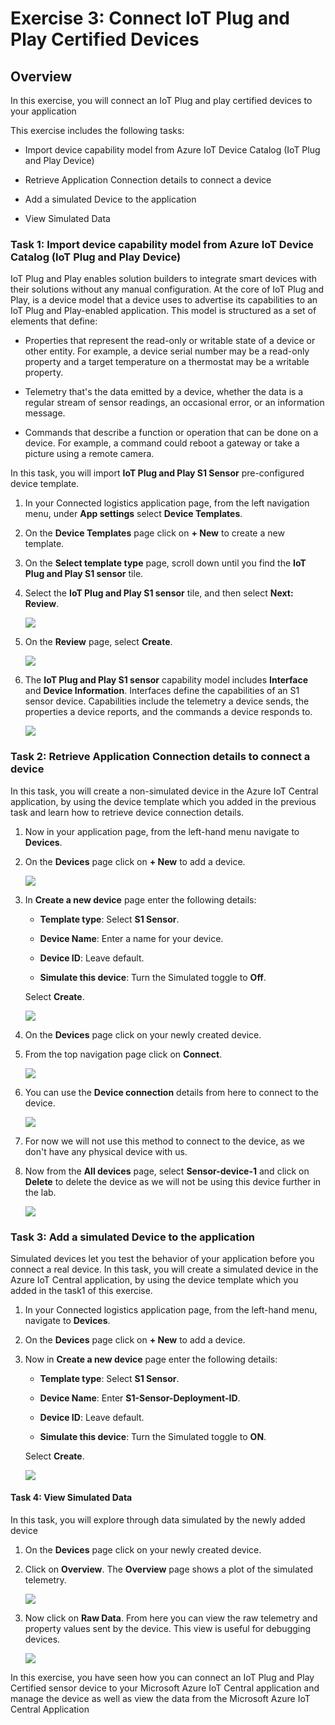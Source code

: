 # Exercise 3: Connect IoT Plug and Play Certified Devices

## Overview

In this exercise, you will connect an IoT Plug and play certified devices to your application

This exercise includes the following tasks:

 - Import device capability model from Azure IoT Device Catalog (IoT Plug and Play Device) 
 
 - Retrieve Application Connection details to connect a device 
 
 - Add a simulated Device to the application 
 
 - View Simulated Data
 

### Task 1: Import device capability model from Azure IoT Device Catalog (IoT Plug and Play Device) 

IoT Plug and Play enables solution builders to integrate smart devices with their solutions without any manual configuration. At the core of IoT Plug and Play, is a device model that a device uses to advertise its capabilities to an IoT Plug and Play-enabled application. This model is structured as a set of elements that define:

   -  Properties that represent the read-only or writable state of a device or other entity. For example, a device serial number may be a read-only property and a target temperature on a thermostat may be a writable property.
   
   -  Telemetry that's the data emitted by a device, whether the data is a regular stream of sensor readings, an occasional error, or an information message.
   
   -  Commands that describe a function or operation that can be done on a device. For example, a command could reboot a gateway or take a picture using a remote camera.

In this task, you will import **IoT Plug and Play S1 Sensor** pre-configured device template.

1. In your Connected logistics application page, from the left navigation menu, under **App settings** select **Device Templates**.

1. On the **Device Templates** page click on **+ New** to create a new template.

1. On the **Select template type** page, scroll down until you find the **IoT Plug and Play S1 sensor** tile.
 
1. Select the **IoT Plug and Play S1 sensor** tile, and then select **Next: Review**.

   ![](media/img75.png) 

1. On the **Review** page, select **Create**.

   ![](media/img76.png) 

1. The **IoT Plug and Play S1 sensor** capability model includes **Interface** and **Device Information**. Interfaces define the capabilities of an S1 sensor device. Capabilities include the telemetry a device sends, the properties a device reports, and the commands a device responds to.

   ![](media/img77.png) 
   
### Task 2: Retrieve Application Connection details to connect a device 

In this task, you will create a non-simulated device in the Azure IoT Central application, by using the device template which you added in the previous task and learn how to retrieve device connection details.

1. Now in your application page, from the left-hand menu navigate to **Devices**.
    
1. On the **Devices** page click on **+ New** to add a device.

   ![](media/img78.png) 

1. In **Create a new device** page enter the following details:

      - **Template type**: Select **S1 Sensor**.

      - **Device Name**: Enter a name for your device.

      - **Device ID**: Leave default.

      - **Simulate this device**: Turn the Simulated toggle to **Off**.
      
      Select **Create**.
      
      ![](media/img79.png)

1. On the **Devices** page click on your newly created device.

1. From the top navigation page click on **Connect**. 

   ![](media/img80.png)

1. You can use the **Device connection** details from here to connect to the device.

   ![](media/img81.png)

1. For now we will not use this method to connect to the device, as we don't have any physical device with us.

1. Now from the **All devices** page, select **Sensor-device-1** and click on **Delete** to delete the device as we will not be using this device further in the lab.

   ![](media/img82.png)

### Task 3: Add a simulated Device to the application 

Simulated devices let you test the behavior of your application before you connect a real device. In this task, you will create a simulated device in the Azure IoT Central application, by using the device template which you added in the task1 of this exercise.

1. In your Connected logistics application page, from the left-hand menu, navigate to **Devices**.

1. On the **Devices** page click on **+ New** to add a device.

1. Now in **Create a new device** page enter the following details:

      - **Template type**: Select **S1 Sensor**.

      - **Device Name**: Enter **S1-Sensor-Deployment-ID**.

      - **Device ID**: Leave default.

      - **Simulate this device**: Turn the Simulated toggle to **ON**.
      
      Select **Create**.
      
      ![](media/img83.png)
      
#### Task 4: View Simulated Data

In this task, you will explore through data simulated by the newly added device

1. On the **Devices** page click on your newly created device.

1. Click on **Overview**. The **Overview** page shows a plot of the simulated telemetry.

   ![](media/img84.png)

1. Now click on **Raw Data**. From here you can view the raw telemetry and property values sent by the device. This view is useful for debugging devices.

   ![](media/img85.png)
   
In this exercise, you have seen how you can connect an IoT Plug and Play Certified sensor device to your Microsoft Azure IoT Central application and manage the device as well as view the data from the Microsoft Azure IoT Central Application

